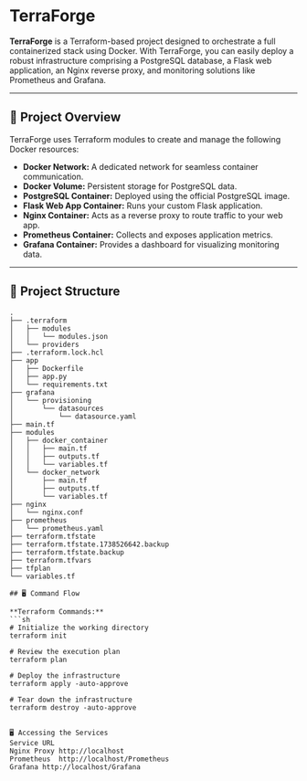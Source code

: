 # TerraForge

**TerraForge** is a Terraform-based project designed to orchestrate a full containerized stack using Docker. With TerraForge, you can easily deploy a robust infrastructure comprising a PostgreSQL database, a Flask web application,
an Nginx reverse proxy, and monitoring solutions like Prometheus and Grafana.

---

## 🚀 Project Overview

TerraForge uses Terraform modules to create and manage the following Docker resources:

- **Docker Network:** A dedicated network for seamless container communication.
- **Docker Volume:** Persistent storage for PostgreSQL data.
- **PostgreSQL Container:** Deployed using the official PostgreSQL image.
- **Flask Web App Container:** Runs your custom Flask application.
- **Nginx Container:** Acts as a reverse proxy to route traffic to your web app.
- **Prometheus Container:** Collects and exposes application metrics.
- **Grafana Container:** Provides a dashboard for visualizing monitoring data.

---

## 📁 Project Structure
```plaintext
.
├── .terraform
│   ├── modules
│   │   └── modules.json
│   └── providers
├── .terraform.lock.hcl
├── app
│   ├── Dockerfile
│   ├── app.py
│   └── requirements.txt
├── grafana
│   └── provisioning
│       └── datasources
│           └── datasource.yaml
├── main.tf
├── modules
│   ├── docker_container
│   │   ├── main.tf
│   │   ├── outputs.tf
│   │   └── variables.tf
│   └── docker_network
│       ├── main.tf
│       ├── outputs.tf
│       └── variables.tf
├── nginx
│   └── nginx.conf
├── prometheus
│   └── prometheus.yaml
├── terraform.tfstate
├── terraform.tfstate.1738526642.backup
├── terraform.tfstate.backup
├── terraform.tfvars
├── tfplan
└── variables.tf

## 🖥️ Command Flow

**Terraform Commands:**
```sh
# Initialize the working directory
terraform init

# Review the execution plan
terraform plan

# Deploy the infrastructure
terraform apply -auto-approve

# Tear down the infrastructure
terraform destroy -auto-approve


🖥️ Accessing the Services
Service	URL
Nginx Proxy	http://localhost
Prometheus	http://localhost/Prometheus
Grafana	http://localhost/Grafana
